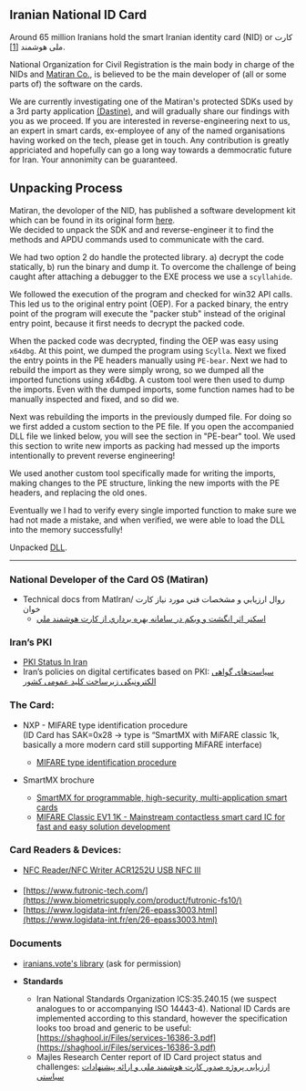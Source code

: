 ## **Iranian National ID Card**

Around 65 million Iranians hold the smart Iranian identity card (NID) or کارت ملی هوشمند [[1]](https://www.isna.ir/news/1403092215977/%D8%B9%D9%84%D8%AA-%D8%AA%D8%A3%D8%AE%DB%8C%D8%B1-%D8%AF%D8%B1-%D8%B5%D8%AF%D9%88%D8%B1-%DA%A9%D8%A7%D8%B1%D8%AA-%D9%87%D8%A7%DB%8C-%D9%85%D9%84%DB%8C-%DA%86%DB%8C%D8%B3%D8%AA).

National Organization for Civil Registration is the main body in charge of the NIDs and [Matiran Co.](https://www.linkedin.com/company/matiran/about/), is believed to be the main developer of (all or some parts of) the software on the cards.

We are currently investigating one of the Matiran's protected SDKs used by a 3rd party application [(Dastine)](pki.co.ir), and will gradually share our findings with you as we proceed. If you are interested in reverse-engineering next to us, an expert in smart cards, ex-employee of any of the named organisations having worked on the tech, please get in touch. Any contribution is greatly appriciated and hopefully can go a long way towards a demmocratic future for Iran. Your annonimity can be guaranteed.

## Unpacking Process
Matiran, the devoloper of the NID, has published a software development kit which can be found in its original form [here](./matiran-sdk/MDAS-Client_x64.dll).  
We decided to unpack the SDK and and reverse-engineer it to find the methods and APDU commands used to communicate with the card.

We had two option 2 do handle the protected library. a) decrypt the code statically, b) run the binary and dump it. To overcome the challenge of being caught after attaching a debugger to the EXE process we use a `scyllahide`.

We followed the execution of the program and checked for win32 API calls. This led us to the original entry point (OEP). For a packed binary, the entry point of the program will execute the "packer stub" instead of the original entry point, because it first needs to decrypt the packed code.

When the packed code was decrypted, finding the OEP was easy using `x64dbg`. At this point, we dumped the program using `Scylla`. Next we fixed the entry points in the PE headers manually using `PE-bear`.
Next we had to rebuild the import as they were simply wrong, so we dumped all the imported functions using x64dbg.
A custom tool were then used to dump the imports. Even with the dumped imports, some function names had to be manually inspected and fixed, and so did we.

Next was rebuilding the imports in the previously dumped file. For doing so we first added a custom section to the PE file. If you open the accompanied DLL file we linked below, you will see the section in "PE-bear" tool. We used this section to write new imports as packing had messed up the imports intentionally to prevent reverse engineering!

We used another custom tool specifically made for writing the imports, making changes to the PE structure, linking the new imports with the PE headers, and replacing the old ones.

Eventually we I had to verify every single imported function to make sure we had not made a mistake, and when verified, we were able to load the DLL into the memory successfully!

Unpacked [DLL](./matiran-sdk/dump_oep-modified_sec_fixedIAT.dll).

---
### **National Developer of the Card OS (Matiran)**

* Technical docs from MatIran/ روال ارزيابي و مشخصات فني مورد نياز كارت خوان  
  * [اسكنر اثر انگشت و وبكم در سامانه بهره برداري از كارت هوشمند ملي](https://matiran.ir/wp-content/uploads/2024/02/021205-IRANID_Devices_Evaluation_100_15.1.pdf)	



### **Iran’s PKI**
* [PKI Status In Iran](https://www.asiapki.org/download/presentation/Iran-Updates-Sep2022.pdf)  
* Iran’s policies on digital certificates based on PKI: [سياست‌های گواهی الكترونيكی زيرساخت‌ كليد‌ عمومی كشور](https://drive.google.com/file/d/1V3SLn3pa-fy2uBMsOLw4NEWzHKZSb0uQ/view?usp=drive_link)

### **The Card:**

* NXP \- MIFARE type identification procedure  
  (ID Card has SAK=0x28 → type is “SmartMX with MiFARE classic 1k, basically a more modern card still supporting MiFARE interface)  
  * [MIFARE type identification procedure](https://www.nxp.com/docs/en/application-note/AN10833.pdf)   

* SmartMX brochure  
  * [SmartMX for programmable, high-security, multi-application smart cards](https://www.nxp.com/docs/en/brochure/75017515.pdf)  
  * [MIFARE Classic EV1 1K \- Mainstream contactless smart card IC for fast and easy solution development](https://www.nxp.com/docs/en/data-sheet/MF1S50YYX_V1.pdf)	

### **Card Readers & Devices:** 

* [NFC Reader/NFC Writer ACR1252U USB NFC III](https://www.amazon.de/ACR1252U-Kartenleseger%C3%A4t-Forum-Zertifiziert-kompatibel-RFID-Card/dp/B01KIKBYAG)  

####
* [https://www.futronic-tech.com/](https://www.biometricsupply.com/product/futronic-fs10/)  
* [https://www.logidata-int.fr/en/26-epass3003.html](https://www.logidata-int.fr/en/26-epass3003.html)   

  
### **Documents**

* [iranians.vote's library](https://drive.google.com/drive/folders/1vamnbryw-yCLyn6ZYDjRnkkgBhg9DF_I?usp=drive_link) (ask for permission)  
    
* **Standards**  
  * Iran National Standards Organization ICS:35.240.15 (we suspect analogues to or accompanying ISO 14443-4). National ID Cards are implemented according to this standard, however the specification looks too broad and generic to be useful: [https://shaghool.ir/Files/services-16386-3.pdf](https://shaghool.ir/Files/services-16386-3.pdf)  
  * Majles Research Center report of ID Card project status and challenges:  [ارزیابی پروژه صدور كارت هوشمند ملی و ارائه پيشنهادات سياستی](https://www.sid.ir/fileserver/pf/majles/17269.pdf)  
